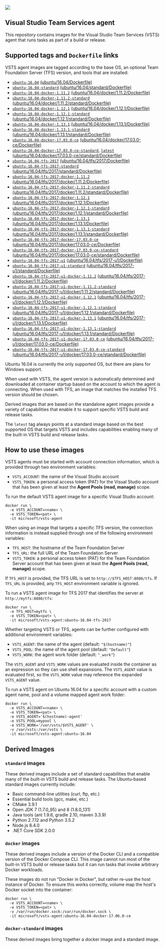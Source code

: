 ![](https://github.com/microsoft/vsts-agent-docker/raw/master/images/vsts.png)

## Visual Studio Team Services agent
This repository contains images for the Visual Studio Team Services (VSTS) agent that runs tasks as part of a build or release.

## Supported tags and `Dockerfile` links
VSTS agent images are tagged according to the base OS, an optional Team Foundation Server (TFS) version, and tools that are installed:

- [`ubuntu-16.04`](https://github.com/microsoft/vsts-agent-docker/blob/0d013f268898773a6d85db3ba8c2a14f3c82ea50/ubuntu/16.04/Dockerfile) [(ubuntu/16.04/Dockerfile)](https://github.com/microsoft/vsts-agent-docker/blob/0d013f268898773a6d85db3ba8c2a14f3c82ea50/ubuntu/16.04/Dockerfile)
- [`ubuntu-16.04-standard`](https://github.com/microsoft/vsts-agent-docker/blob/0d013f268898773a6d85db3ba8c2a14f3c82ea50/ubuntu/16.04/standard/Dockerfile) [(ubuntu/16.04/standard/Dockerfile)](https://github.com/microsoft/vsts-agent-docker/blob/0d013f268898773a6d85db3ba8c2a14f3c82ea50/ubuntu/16.04/standard/Dockerfile)
- [`ubuntu-16.04-docker-1.11.2`](https://github.com/microsoft/vsts-agent-docker/blob/0d013f268898773a6d85db3ba8c2a14f3c82ea50/ubuntu/16.04/docker/1.11.2/Dockerfile) [(ubuntu/16.04/docker/1.11.2/Dockerfile)](https://github.com/microsoft/vsts-agent-docker/blob/0d013f268898773a6d85db3ba8c2a14f3c82ea50/ubuntu/16.04/docker/1.11.2/Dockerfile)
- [`ubuntu-16.04-docker-1.11.2-standard`](https://github.com/microsoft/vsts-agent-docker/blob/0d013f268898773a6d85db3ba8c2a14f3c82ea50/ubuntu/16.04/docker/1.11.2/standard/Dockerfile) [(ubuntu/16.04/docker/1.11.2/standard/Dockerfile)](https://github.com/microsoft/vsts-agent-docker/blob/0d013f268898773a6d85db3ba8c2a14f3c82ea50/ubuntu/16.04/docker/1.11.2/standard/Dockerfile)
- [`ubuntu-16.04-docker-1.12.1`](https://github.com/microsoft/vsts-agent-docker/blob/0d013f268898773a6d85db3ba8c2a14f3c82ea50/ubuntu/16.04/docker/1.12.1/Dockerfile) [(ubuntu/16.04/docker/1.12.1/Dockerfile)](https://github.com/microsoft/vsts-agent-docker/blob/0d013f268898773a6d85db3ba8c2a14f3c82ea50/ubuntu/16.04/docker/1.12.1/Dockerfile)
- [`ubuntu-16.04-docker-1.12.1-standard`](https://github.com/microsoft/vsts-agent-docker/blob/0d013f268898773a6d85db3ba8c2a14f3c82ea50/ubuntu/16.04/docker/1.12.1/standard/Dockerfile) [(ubuntu/16.04/docker/1.12.1/standard/Dockerfile)](https://github.com/microsoft/vsts-agent-docker/blob/0d013f268898773a6d85db3ba8c2a14f3c82ea50/ubuntu/16.04/docker/1.12.1/standard/Dockerfile)
- [`ubuntu-16.04-docker-1.13.1`](https://github.com/microsoft/vsts-agent-docker/blob/0d013f268898773a6d85db3ba8c2a14f3c82ea50/ubuntu/16.04/docker/1.13.1/Dockerfile) [(ubuntu/16.04/docker/1.13.1/Dockerfile)](https://github.com/microsoft/vsts-agent-docker/blob/0d013f268898773a6d85db3ba8c2a14f3c82ea50/ubuntu/16.04/docker/1.13.1/Dockerfile)
- [`ubuntu-16.04-docker-1.13.1-standard`](https://github.com/microsoft/vsts-agent-docker/blob/0d013f268898773a6d85db3ba8c2a14f3c82ea50/ubuntu/16.04/docker/1.13.1/standard/Dockerfile) [(ubuntu/16.04/docker/1.13.1/standard/Dockerfile)](https://github.com/microsoft/vsts-agent-docker/blob/0d013f268898773a6d85db3ba8c2a14f3c82ea50/ubuntu/16.04/docker/1.13.1/standard/Dockerfile)
- [`ubuntu-16.04-docker-17.03.0-ce`](https://github.com/microsoft/vsts-agent-docker/blob/0d013f268898773a6d85db3ba8c2a14f3c82ea50/ubuntu/16.04/docker/17.03.0-ce/Dockerfile) [(ubuntu/16.04/docker/17.03.0-ce/Dockerfile)](https://github.com/microsoft/vsts-agent-docker/blob/0d013f268898773a6d85db3ba8c2a14f3c82ea50/ubuntu/16.04/docker/17.03.0-ce/Dockerfile)
- [`ubuntu-16.04-docker-17.03.0-ce-standard`](https://github.com/microsoft/vsts-agent-docker/blob/0d013f268898773a6d85db3ba8c2a14f3c82ea50/ubuntu/16.04/docker/17.03.0-ce/standard/Dockerfile), [`latest`](https://github.com/microsoft/vsts-agent-docker/blob/0d013f268898773a6d85db3ba8c2a14f3c82ea50/ubuntu/16.04/docker/17.03.0-ce/standard/Dockerfile) [(ubuntu/16.04/docker/17.03.0-ce/standard/Dockerfile)](https://github.com/microsoft/vsts-agent-docker/blob/0d013f268898773a6d85db3ba8c2a14f3c82ea50/ubuntu/16.04/docker/17.03.0-ce/standard/Dockerfile)
- [`ubuntu-16.04-tfs-2017`](https://github.com/microsoft/vsts-agent-docker/blob/0d013f268898773a6d85db3ba8c2a14f3c82ea50/ubuntu/16.04/tfs/2017/Dockerfile) [(ubuntu/16.04/tfs/2017/Dockerfile)](https://github.com/microsoft/vsts-agent-docker/blob/0d013f268898773a6d85db3ba8c2a14f3c82ea50/ubuntu/16.04/tfs/2017/Dockerfile)
- [`ubuntu-16.04-tfs-2017-standard`](https://github.com/microsoft/vsts-agent-docker/blob/0d013f268898773a6d85db3ba8c2a14f3c82ea50/ubuntu/16.04/tfs/2017/standard/Dockerfile) [(ubuntu/16.04/tfs/2017/standard/Dockerfile)](https://github.com/microsoft/vsts-agent-docker/blob/0d013f268898773a6d85db3ba8c2a14f3c82ea50/ubuntu/16.04/tfs/2017/standard/Dockerfile)
- [`ubuntu-16.04-tfs-2017-docker-1.11.2`](https://github.com/microsoft/vsts-agent-docker/blob/0d013f268898773a6d85db3ba8c2a14f3c82ea50/ubuntu/16.04/tfs/2017/docker/1.11.2/Dockerfile) [(ubuntu/16.04/tfs/2017/docker/1.11.2/Dockerfile)](https://github.com/microsoft/vsts-agent-docker/blob/0d013f268898773a6d85db3ba8c2a14f3c82ea50/ubuntu/16.04/tfs/2017/docker/1.11.2/Dockerfile)
- [`ubuntu-16.04-tfs-2017-docker-1.11.2-standard`](https://github.com/microsoft/vsts-agent-docker/blob/0d013f268898773a6d85db3ba8c2a14f3c82ea50/ubuntu/16.04/tfs/2017/docker/1.11.2/standard/Dockerfile) [(ubuntu/16.04/tfs/2017/docker/1.11.2/standard/Dockerfile)](https://github.com/microsoft/vsts-agent-docker/blob/0d013f268898773a6d85db3ba8c2a14f3c82ea50/ubuntu/16.04/tfs/2017/docker/1.11.2/standard/Dockerfile)
- [`ubuntu-16.04-tfs-2017-docker-1.12.1`](https://github.com/microsoft/vsts-agent-docker/blob/0d013f268898773a6d85db3ba8c2a14f3c82ea50/ubuntu/16.04/tfs/2017/docker/1.12.1/Dockerfile) [(ubuntu/16.04/tfs/2017/docker/1.12.1/Dockerfile)](https://github.com/microsoft/vsts-agent-docker/blob/0d013f268898773a6d85db3ba8c2a14f3c82ea50/ubuntu/16.04/tfs/2017/docker/1.12.1/Dockerfile)
- [`ubuntu-16.04-tfs-2017-docker-1.12.1-standard`](https://github.com/microsoft/vsts-agent-docker/blob/0d013f268898773a6d85db3ba8c2a14f3c82ea50/ubuntu/16.04/tfs/2017/docker/1.12.1/standard/Dockerfile) [(ubuntu/16.04/tfs/2017/docker/1.12.1/standard/Dockerfile)](https://github.com/microsoft/vsts-agent-docker/blob/0d013f268898773a6d85db3ba8c2a14f3c82ea50/ubuntu/16.04/tfs/2017/docker/1.12.1/standard/Dockerfile)
- [`ubuntu-16.04-tfs-2017-docker-1.13.1`](https://github.com/microsoft/vsts-agent-docker/blob/0d013f268898773a6d85db3ba8c2a14f3c82ea50/ubuntu/16.04/tfs/2017/docker/1.13.1/Dockerfile) [(ubuntu/16.04/tfs/2017/docker/1.13.1/Dockerfile)](https://github.com/microsoft/vsts-agent-docker/blob/0d013f268898773a6d85db3ba8c2a14f3c82ea50/ubuntu/16.04/tfs/2017/docker/1.13.1/Dockerfile)
- [`ubuntu-16.04-tfs-2017-docker-1.13.1-standard`](https://github.com/microsoft/vsts-agent-docker/blob/0d013f268898773a6d85db3ba8c2a14f3c82ea50/ubuntu/16.04/tfs/2017/docker/1.13.1/standard/Dockerfile) [(ubuntu/16.04/tfs/2017/docker/1.13.1/standard/Dockerfile)](https://github.com/microsoft/vsts-agent-docker/blob/0d013f268898773a6d85db3ba8c2a14f3c82ea50/ubuntu/16.04/tfs/2017/docker/1.13.1/standard/Dockerfile)
- [`ubuntu-16.04-tfs-2017-docker-17.03.0-ce`](https://github.com/microsoft/vsts-agent-docker/blob/0d013f268898773a6d85db3ba8c2a14f3c82ea50/ubuntu/16.04/tfs/2017/docker/17.03.0-ce/Dockerfile) [(ubuntu/16.04/tfs/2017/docker/17.03.0-ce/Dockerfile)](https://github.com/microsoft/vsts-agent-docker/blob/0d013f268898773a6d85db3ba8c2a14f3c82ea50/ubuntu/16.04/tfs/2017/docker/17.03.0-ce/Dockerfile)
- [`ubuntu-16.04-tfs-2017-docker-17.03.0-ce-standard`](https://github.com/microsoft/vsts-agent-docker/blob/0d013f268898773a6d85db3ba8c2a14f3c82ea50/ubuntu/16.04/tfs/2017/docker/17.03.0-ce/standard/Dockerfile) [(ubuntu/16.04/tfs/2017/docker/17.03.0-ce/standard/Dockerfile)](https://github.com/microsoft/vsts-agent-docker/blob/0d013f268898773a6d85db3ba8c2a14f3c82ea50/ubuntu/16.04/tfs/2017/docker/17.03.0-ce/standard/Dockerfile)
- [`ubuntu-16.04-tfs-2017-u1`](https://github.com/microsoft/vsts-agent-docker/blob/0d013f268898773a6d85db3ba8c2a14f3c82ea50/ubuntu/16.04/tfs/2017-u1/Dockerfile) [(ubuntu/16.04/tfs/2017-u1/Dockerfile)](https://github.com/microsoft/vsts-agent-docker/blob/0d013f268898773a6d85db3ba8c2a14f3c82ea50/ubuntu/16.04/tfs/2017-u1/Dockerfile)
- [`ubuntu-16.04-tfs-2017-u1-standard`](https://github.com/microsoft/vsts-agent-docker/blob/0d013f268898773a6d85db3ba8c2a14f3c82ea50/ubuntu/16.04/tfs/2017-u1/standard/Dockerfile) [(ubuntu/16.04/tfs/2017-u1/standard/Dockerfile)](https://github.com/microsoft/vsts-agent-docker/blob/0d013f268898773a6d85db3ba8c2a14f3c82ea50/ubuntu/16.04/tfs/2017-u1/standard/Dockerfile)
- [`ubuntu-16.04-tfs-2017-u1-docker-1.11.2`](https://github.com/microsoft/vsts-agent-docker/blob/0d013f268898773a6d85db3ba8c2a14f3c82ea50/ubuntu/16.04/tfs/2017-u1/docker/1.11.2/Dockerfile) [(ubuntu/16.04/tfs/2017-u1/docker/1.11.2/Dockerfile)](https://github.com/microsoft/vsts-agent-docker/blob/0d013f268898773a6d85db3ba8c2a14f3c82ea50/ubuntu/16.04/tfs/2017-u1/docker/1.11.2/Dockerfile)
- [`ubuntu-16.04-tfs-2017-u1-docker-1.11.2-standard`](https://github.com/microsoft/vsts-agent-docker/blob/0d013f268898773a6d85db3ba8c2a14f3c82ea50/ubuntu/16.04/tfs/2017-u1/docker/1.11.2/standard/Dockerfile) [(ubuntu/16.04/tfs/2017-u1/docker/1.11.2/standard/Dockerfile)](https://github.com/microsoft/vsts-agent-docker/blob/0d013f268898773a6d85db3ba8c2a14f3c82ea50/ubuntu/16.04/tfs/2017-u1/docker/1.11.2/standard/Dockerfile)
- [`ubuntu-16.04-tfs-2017-u1-docker-1.12.1`](https://github.com/microsoft/vsts-agent-docker/blob/0d013f268898773a6d85db3ba8c2a14f3c82ea50/ubuntu/16.04/tfs/2017-u1/docker/1.12.1/Dockerfile) [(ubuntu/16.04/tfs/2017-u1/docker/1.12.1/Dockerfile)](https://github.com/microsoft/vsts-agent-docker/blob/0d013f268898773a6d85db3ba8c2a14f3c82ea50/ubuntu/16.04/tfs/2017-u1/docker/1.12.1/Dockerfile)
- [`ubuntu-16.04-tfs-2017-u1-docker-1.12.1-standard`](https://github.com/microsoft/vsts-agent-docker/blob/0d013f268898773a6d85db3ba8c2a14f3c82ea50/ubuntu/16.04/tfs/2017-u1/docker/1.12.1/standard/Dockerfile) [(ubuntu/16.04/tfs/2017-u1/docker/1.12.1/standard/Dockerfile)](https://github.com/microsoft/vsts-agent-docker/blob/0d013f268898773a6d85db3ba8c2a14f3c82ea50/ubuntu/16.04/tfs/2017-u1/docker/1.12.1/standard/Dockerfile)
- [`ubuntu-16.04-tfs-2017-u1-docker-1.13.1`](https://github.com/microsoft/vsts-agent-docker/blob/0d013f268898773a6d85db3ba8c2a14f3c82ea50/ubuntu/16.04/tfs/2017-u1/docker/1.13.1/Dockerfile) [(ubuntu/16.04/tfs/2017-u1/docker/1.13.1/Dockerfile)](https://github.com/microsoft/vsts-agent-docker/blob/0d013f268898773a6d85db3ba8c2a14f3c82ea50/ubuntu/16.04/tfs/2017-u1/docker/1.13.1/Dockerfile)
- [`ubuntu-16.04-tfs-2017-u1-docker-1.13.1-standard`](https://github.com/microsoft/vsts-agent-docker/blob/0d013f268898773a6d85db3ba8c2a14f3c82ea50/ubuntu/16.04/tfs/2017-u1/docker/1.13.1/standard/Dockerfile) [(ubuntu/16.04/tfs/2017-u1/docker/1.13.1/standard/Dockerfile)](https://github.com/microsoft/vsts-agent-docker/blob/0d013f268898773a6d85db3ba8c2a14f3c82ea50/ubuntu/16.04/tfs/2017-u1/docker/1.13.1/standard/Dockerfile)
- [`ubuntu-16.04-tfs-2017-u1-docker-17.03.0-ce`](https://github.com/microsoft/vsts-agent-docker/blob/0d013f268898773a6d85db3ba8c2a14f3c82ea50/ubuntu/16.04/tfs/2017-u1/docker/17.03.0-ce/Dockerfile) [(ubuntu/16.04/tfs/2017-u1/docker/17.03.0-ce/Dockerfile)](https://github.com/microsoft/vsts-agent-docker/blob/0d013f268898773a6d85db3ba8c2a14f3c82ea50/ubuntu/16.04/tfs/2017-u1/docker/17.03.0-ce/Dockerfile)
- [`ubuntu-16.04-tfs-2017-u1-docker-17.03.0-ce-standard`](https://github.com/microsoft/vsts-agent-docker/blob/0d013f268898773a6d85db3ba8c2a14f3c82ea50/ubuntu/16.04/tfs/2017-u1/docker/17.03.0-ce/standard/Dockerfile) [(ubuntu/16.04/tfs/2017-u1/docker/17.03.0-ce/standard/Dockerfile)](https://github.com/microsoft/vsts-agent-docker/blob/0d013f268898773a6d85db3ba8c2a14f3c82ea50/ubuntu/16.04/tfs/2017-u1/docker/17.03.0-ce/standard/Dockerfile)

Ubuntu 16.04 is currently the only supported OS, but there are plans for Windows support.

When used with VSTS, the agent version is automatically determined and downloaded at container startup based on the account to which the agent is connecting. When used with TFS, an image that matches the installed TFS version should be chosen.

Derived images that are based on the standalone agent images provide a variety of capabilities that enable it to support specific VSTS build and release tasks.

The `latest` tag always points at a standard image based on the best supported OS that targets VSTS and includes capabilities enabling many of the built-in VSTS build and release tasks.

## How to use these images
VSTS agents must be started with account connection information, which is provided through two environment variables:

- `VSTS_ACCOUNT`: the name of the Visual Studio account
- `VSTS_TOKEN`: a personal access token (PAT) for the Visual Studio account that has been given at least the **Agent Pools (read, manage)** scope.

To run the default VSTS agent image for a specific Visual Studio account:

```
docker run \
  -e VSTS_ACCOUNT=<name> \
  -e VSTS_TOKEN=<pat> \
  -it microsoft/vsts-agent
```

When using an image that targets a specific TFS version, the connection information is instead supplied through one of the following environment variables:

- `TFS_HOST`: the hostname of the Team Foundation Server
- `TFS_URL`: the full URL of the Team Foundation Server
- `VSTS_TOKEN`: a personal access token (PAT) for the Team Foundation Server account that has been given at least the **Agent Pools (read, manage)** scope.

If `TFS_HOST` is provided, the TFS URL is set to `http://$TFS_HOST:8080/tfs`. If `TFS_URL` is provided, any `TFS_HOST` environment variable is ignored.

To run a VSTS agent image for TFS 2017 that identifies the server at `http://mytfs:8080/tfs`:

```
docker run \
  -e TFS_HOST=mytfs \
  -e VSTS_TOKEN=<pat> \
  -it microsoft/vsts-agent:ubuntu-16.04-tfs-2017
```

Whether targeting VSTS or TFS, agents can be further configured with additional environment variables:

- `VSTS_AGENT`: the name of the agent (default: `"$(hostname)"`)
- `VSTS_POOL`: the name of the agent pool (default: `"Default"`)
- `VSTS_WORK`: the agent work folder (default: `"_work"`)

The `VSTS_AGENT` and `VSTS_WORK` values are evaluated inside the container as an expression so they can use shell expansions. The `VSTS_AGENT` value is evaluated first, so the `VSTS_WORK` value may reference the expanded `VSTS_AGENT` value.

To run a VSTS agent on Ubuntu 16.04 for a specific account with a custom agent name, pool and a volume mapped agent work folder:

```
docker run \
  -e VSTS_ACCOUNT=<name> \
  -e VSTS_TOKEN=<pat> \
  -e VSTS_AGENT='$(hostname)-agent'
  -e VSTS_POOL=mypool \
  -e VSTS_WORK='/var/vsts/$VSTS_AGENT' \
  -v /var/vsts:/var/vsts \
  -it microsoft/vsts-agent:ubuntu-16.04
```

## Derived Images

### `standard` images
These derived images include a set of standard capabilities that enable many of the built-in VSTS build and release tasks. The Ubuntu-based standard images currently include:

- Basic command-line utilities (curl, ftp, etc.)
- Essential build tools (gcc, make, etc.)
- CMake 3.9.1
- Open JDK 7 (1.7.0_95) and 8 (1.8.0_131)
- Java tools (ant 1.9.6, gradle 2.10, maven 3.3.9)
- Python 2.7.12 and Python 3.5.2
- Node.js 8.4.0
- .NET Core SDK 2.0.0

### `docker` images
These derived images include a version of the Docker CLI and a compatible version of the Docker Compose CLI. This image cannot run most of the built-in VSTS build or release tasks but it can run tasks that invoke arbitrary Docker workloads.

These images do not run "Docker in Docker", but rather re-use the host instance of Docker. To ensure this works correctly, volume map the host's Docker socket into the container:

```
docker run \
  -e VSTS_ACCOUNT=<name> \
  -e VSTS_TOKEN=<pat> \
  -v /var/run/docker.sock:/var/run/docker.sock \
  -it microsoft/vsts-agent:ubuntu-16.04-docker-17.06.0-ce
```

### `docker-standard` images
These derived images bring together a docker image and a standard image.
